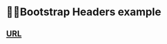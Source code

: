 # 👨‍🦱Bootstrap Headers example
## [URL](https://jackson97parada.github.io/Bootstrap_headers_example/)
